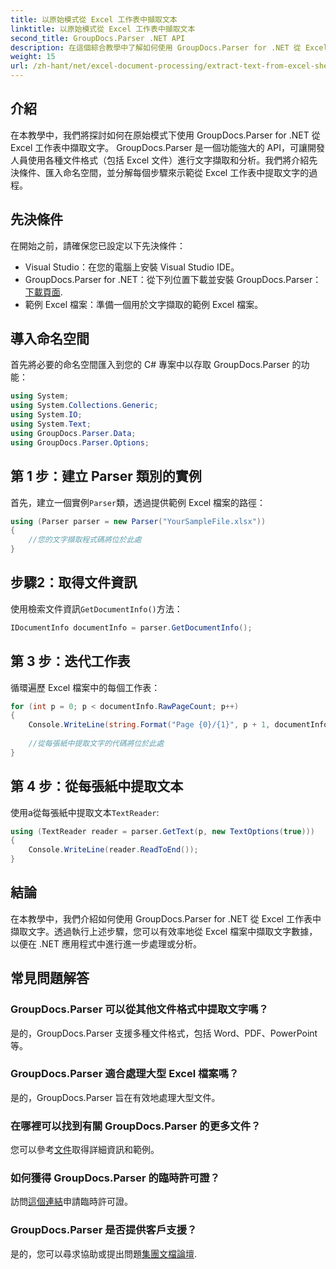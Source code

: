 ```yaml
---
title: 以原始模式從 Excel 工作表中擷取文本
linktitle: 以原始模式從 Excel 工作表中擷取文本
second_title: GroupDocs.Parser .NET API
description: 在這個綜合教學中了解如何使用 GroupDocs.Parser for .NET 從 Excel 工作表中擷取文字。下載並開始解析。
weight: 15
url: /zh-hant/net/excel-document-processing/extract-text-from-excel-sheet-in-raw-mode/
---
```

## 介紹
在本教學中，我們將探討如何在原始模式下使用 GroupDocs.Parser for .NET 從 Excel 工作表中擷取文字。 GroupDocs.Parser 是一個功能強大的 API，可讓開發人員使用各種文件格式（包括 Excel 文件）進行文字擷取和分析。我們將介紹先決條件、匯入命名空間，並分解每個步驟來示範從 Excel 工作表中提取文字的過程。
## 先決條件
在開始之前，請確保您已設定以下先決條件：
- Visual Studio：在您的電腦上安裝 Visual Studio IDE。
-  GroupDocs.Parser for .NET：從下列位置下載並安裝 GroupDocs.Parser：[下載頁面](https://releases.groupdocs.com/parser/net/).
- 範例 Excel 檔案：準備一個用於文字擷取的範例 Excel 檔案。

## 導入命名空間
首先將必要的命名空間匯入到您的 C# 專案中以存取 GroupDocs.Parser 的功能：
```csharp
using System;
using System.Collections.Generic;
using System.IO;
using System.Text;
using GroupDocs.Parser.Data;
using GroupDocs.Parser.Options;
```
## 第 1 步：建立 Parser 類別的實例
首先，建立一個實例`Parser`類，透過提供範例 Excel 檔案的路徑：
```csharp
using (Parser parser = new Parser("YourSampleFile.xlsx"))
{
    //您的文字擷取程式碼將位於此處
}
```
## 步驟2：取得文件資訊
使用檢索文件資訊`GetDocumentInfo()`方法：
```csharp
IDocumentInfo documentInfo = parser.GetDocumentInfo();
```
## 第 3 步：迭代工作表
循環遍歷 Excel 檔案中的每個工作表：
```csharp
for (int p = 0; p < documentInfo.RawPageCount; p++)
{
    Console.WriteLine(string.Format("Page {0}/{1}", p + 1, documentInfo.RawPageCount));
    
    //從每張紙中提取文字的代碼將位於此處
}
```
## 第 4 步：從每張紙中提取文本
使用a從每張紙中提取文本`TextReader`:
```csharp
using (TextReader reader = parser.GetText(p, new TextOptions(true)))
{
    Console.WriteLine(reader.ReadToEnd());
}
```

## 結論
在本教學中，我們介紹如何使用 GroupDocs.Parser for .NET 從 Excel 工作表中擷取文字。透過執行上述步驟，您可以有效率地從 Excel 檔案中擷取文字數據，以便在 .NET 應用程式中進行進一步處理或分析。

## 常見問題解答
### GroupDocs.Parser 可以從其他文件格式中提取文字嗎？
是的，GroupDocs.Parser 支援多種文件格式，包括 Word、PDF、PowerPoint 等。
### GroupDocs.Parser 適合處理大型 Excel 檔案嗎？
是的，GroupDocs.Parser 旨在有效地處理大型文件。
### 在哪裡可以找到有關 GroupDocs.Parser 的更多文件？
您可以參考[文件](https://tutorials.groupdocs.com/parser/net/)取得詳細資訊和範例。
### 如何獲得 GroupDocs.Parser 的臨時許可證？
訪問[這個連結](https://purchase.groupdocs.com/temporary-license/)申請臨時許可證。
### GroupDocs.Parser 是否提供客戶支援？
是的，您可以尋求協助或提出問題[集團文檔論壇](https://forum.groupdocs.com/c/parser/17).